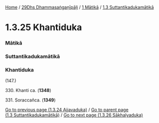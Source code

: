 
[Home](/) / [29Dhs Dhammasaṅgaṇīpāḷi](../../../29Dhs.md) / [1 Mātikā](../../1.md) / [1.3 Suttantikadukamātikā](../1.3.md)

# 1.3.25 Khantiduka

### Mātikā

### Suttantikadukamātikā

### Khantiduka

(147.)

330\. Khanti ca. (**1348**)

331\. Soraccañca. (**1349**)

[Go to previous page (1.3.24 Ajjavaduka)](1.3.24.md) / [Go to parent page (1.3 Suttantikadukamātikā)](../1.3.md) / [Go to next page (1.3.26 Sākhalyaduka)](1.3.26.md)


